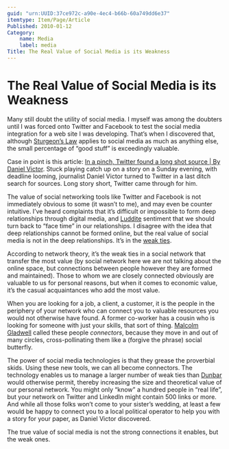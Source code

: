 ```yaml
---
guid: "urn:UUID:37ce972c-a90e-4ec4-b66b-60a749dd6e37"
itemtype: Item/Page/Article
Published: 2010-01-12
Category:
    name: Media
    label: media
Title: The Real Value of Social Media is its Weakness
---
```


The Real Value of Social Media is its Weakness
==============================================

Many still doubt the utility of social media. I myself was among the
doubters until I was forced onto Twitter and Facebook to test the social
media integration for a web site I was developing. That’s when I
discovered that, although [Sturgeon’s
Law](https://en.wikipedia.org/wiki/Sturgeon%27s_Law) applies to social
media as much as anything else, the small percentage of “good stuff” is
exceedingly valuable.

Case in point is this article: [In a pinch, Twitter found a long shot
source | By Daniel
Victor](http://bydanielvictor.com/2010/01/11/in-a-pinch-twitter-found-a-longshot-source/).
Stuck playing catch up on a story on a Sunday evening, with deadline
looming, journalist Daniel Victor turned to Twitter in a last ditch
search for sources. Long story short, Twitter came through for him.

The value of social networking tools like Twitter and Facebook is not
immediately obvious to some (it wasn’t to me), and may even be counter
intuitive. I’ve heard complaints that it’s difficult or impossible to
form deep relationships through digital media, and
[Luddite](https://en.wikipedia.org/wiki/Luddite) sentiment that we should
turn back to “face time” in our relationships. I disagree with the idea
that deep relationships cannot be formed online, but the real value of
social media is not in the deep relationships. It’s in the [weak
ties](https://en.wikipedia.org/wiki/Weak_ties).

According to network theory, it’s the weak ties in a social network that
transfer the most value (by social network here we are not talking about
the online space, but connections between people however they are formed
and maintained). Those to whom we are closely connected obviously are
valuable to us for personal reasons, but when it comes to economic
value, it’s the casual acquaintances who add the most value.

When you are looking for a job, a client, a customer, it is the people
in the periphery of your network who can connect you to valuable
resources you would not otherwise have found. A former co-worker has a
cousin who is looking for someone with just your skills, that sort of
thing. [Malcolm
Gladwell](http://www.amazon.com/gp/product/0316346624?tag=webquills-20)
called these people *connectors*, because they move in and out of many
circles, cross-pollinating them like a (forgive the phrase) social
butterfly.

The power of social media technologies is that they grease the
proverbial skids. Using these new tools, we can all become connectors.
The technology enables us to manage a larger number of weak ties than
[Dunbar](https://en.wikipedia.org/wiki/Dunbar%27s_number) would
otherwise permit, thereby increasing the size and theoretical value of
our personal network. You might only “know” a hundred people in “real
life”, but your network on Twitter and LinkedIn might contain 500 links
or more. And while all those folks won’t come to your sister’s wedding,
at least a few would be happy to connect you to a local political
operator to help you with a story for your paper, as Daniel Victor
discovered.

The true value of social media is not the strong connections it enables,
but the weak ones.
